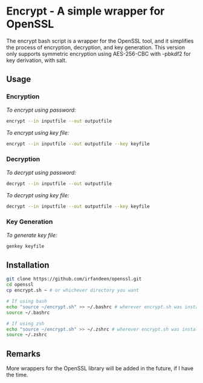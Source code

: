 # Encrypt - A simple wrapper for OpenSSL
The encrypt bash script is a wrapper for the OpenSSL tool, and it simplifies the process of encryption, decryption, and key generation.
This version only supports symmetric encryption using AES-256-CBC with -pbkdf2 for key derivation, with salt.

## Usage
### Encryption
*To encrypt using password:*
```sh
encrypt --in inputfile --out outputfile
```
*To encrypt using key file:*
```sh
encrypt --in inputfile --out outputfile --key keyfile
```

### Decryption
*To decrypt using password:*
```sh
decrypt --in inputfile --out outputfile
```
*To decrypt using key file:*
```sh
decrypt --in inputfile --out outputfile --key keyfile
```

### Key Generation
*To generate key file:*
```sh
genkey keyfile
```

## Installation

```sh
git clone https://github.com/irfandeen/openssl.git
cd openssl
cp encrypt.sh ~ # or whichever directory you want

# If using bash
echo "source ~/encrypt.sh" >> ~/.bashrc # wherever encrypt.sh was installed
source ~/.bashrc

# If using zsh
echo "source ~/encrypt.sh" >> ~/.zshrc # wherever encrypt.sh was installed
source ~/.zshrc
```

## Remarks
More wrappers for the OpenSSL library will be added in the future, if I have the time.